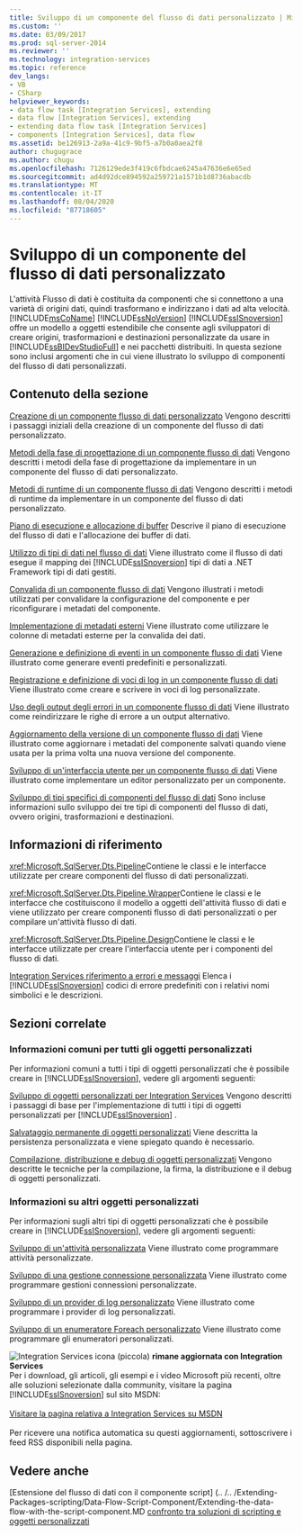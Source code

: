 ```yaml
---
title: Sviluppo di un componente del flusso di dati personalizzato | Microsoft Docs
ms.custom: ''
ms.date: 03/09/2017
ms.prod: sql-server-2014
ms.reviewer: ''
ms.technology: integration-services
ms.topic: reference
dev_langs:
- VB
- CSharp
helpviewer_keywords:
- data flow task [Integration Services], extending
- data flow [Integration Services], extending
- extending data flow task [Integration Services]
- components [Integration Services], data flow
ms.assetid: be126913-2a9a-41c9-9bf5-a7b0a0aea2f8
author: chugugrace
ms.author: chugu
ms.openlocfilehash: 7126129ede3f419c6fbdcae6245a47636e6e65ed
ms.sourcegitcommit: ad4d92dce894592a259721a1571b1d8736abacdb
ms.translationtype: MT
ms.contentlocale: it-IT
ms.lasthandoff: 08/04/2020
ms.locfileid: "87718605"
---
```

# <a name="developing-a-custom-data-flow-component"></a>Sviluppo di un componente del flusso di dati personalizzato
  L'attività Flusso di dati è costituita da componenti che si connettono a una varietà di origini dati, quindi trasformano e indirizzano i dati ad alta velocità. [!INCLUDE[msCoName](../../../includes/msconame-md.md)] [!INCLUDE[ssNoVersion](../../../includes/ssnoversion-md.md)] [!INCLUDE[ssISnoversion](../../../includes/ssisnoversion-md.md)] offre un modello a oggetti estendibile che consente agli sviluppatori di creare origini, trasformazioni e destinazioni personalizzate da usare in [!INCLUDE[ssBIDevStudioFull](../../../includes/ssbidevstudiofull-md.md)] e nei pacchetti distribuiti. In questa sezione sono inclusi argomenti che in cui viene illustrato lo sviluppo di componenti del flusso di dati personalizzati.

## <a name="in-this-section"></a>Contenuto della sezione
 [Creazione di un componente flusso di dati personalizzato](creating-a-custom-data-flow-component.md) Vengono descritti i passaggi iniziali della creazione di un componente del flusso di dati personalizzato.

 [Metodi della fase di progettazione di un componente flusso di dati](design-time-methods-of-a-data-flow-component.md) Vengono descritti i metodi della fase di progettazione da implementare in un componente del flusso di dati personalizzato.

 [Metodi di runtime di un componente flusso di dati](run-time-methods-of-a-data-flow-component.md) Vengono descritti i metodi di runtime da implementare in un componente del flusso di dati personalizzato.

 [Piano di esecuzione e allocazione di buffer](execution-plan-and-buffer-allocation.md) Descrive il piano di esecuzione del flusso di dati e l'allocazione dei buffer di dati.

 [Utilizzo di tipi di dati nel flusso di dati](working-with-data-types-in-the-data-flow.md) Viene illustrato come il flusso di dati esegue il mapping dei [!INCLUDE[ssISnoversion](../../../includes/ssisnoversion-md.md)] tipi di dati a .NET Framework tipi di dati gestiti.

 [Convalida di un componente flusso di dati](validating-a-data-flow-component.md) Vengono illustrati i metodi utilizzati per convalidare la configurazione del componente e per riconfigurare i metadati del componente.

 [Implementazione di metadati esterni](implementing-external-metadata.md) Viene illustrato come utilizzare le colonne di metadati esterne per la convalida dei dati.

 [Generazione e definizione di eventi in un componente flusso di dati](raising-and-defining-events-in-a-data-flow-component.md) Viene illustrato come generare eventi predefiniti e personalizzati.

 [Registrazione e definizione di voci di log in un componente flusso di dati](logging-and-defining-log-entries-in-a-data-flow-component.md) Viene illustrato come creare e scrivere in voci di log personalizzate.

 [Uso degli output degli errori in un componente flusso di dati](using-error-outputs-in-a-data-flow-component.md) Viene illustrato come reindirizzare le righe di errore a un output alternativo.

 [Aggiornamento della versione di un componente flusso di dati](upgrading-the-version-of-a-data-flow-component.md) Viene illustrato come aggiornare i metadati del componente salvati quando viene usata per la prima volta una nuova versione del componente.

 [Sviluppo di un'interfaccia utente per un componente flusso di dati](developing-a-user-interface-for-a-data-flow-component.md) Viene illustrato come implementare un editor personalizzato per un componente.

 [Sviluppo di tipi specifici di componenti del flusso di dati](../../extending-packages-custom-objects-data-flow-types/developing-specific-types-of-data-flow-components.md) Sono incluse informazioni sullo sviluppo dei tre tipi di componenti del flusso di dati, ovvero origini, trasformazioni e destinazioni.

## <a name="reference"></a>Informazioni di riferimento
 <xref:Microsoft.SqlServer.Dts.Pipeline>Contiene le classi e le interfacce utilizzate per creare componenti del flusso di dati personalizzati.

 <xref:Microsoft.SqlServer.Dts.Pipeline.Wrapper>Contiene le classi e le interfacce che costituiscono il modello a oggetti dell'attività flusso di dati e viene utilizzato per creare componenti flusso di dati personalizzati o per compilare un'attività flusso di dati.

 <xref:Microsoft.SqlServer.Dts.Pipeline.Design>Contiene le classi e le interfacce utilizzate per creare l'interfaccia utente per i componenti del flusso di dati.

 [Integration Services riferimento a errori e messaggi](../../integration-services-error-and-message-reference.md) Elenca i [!INCLUDE[ssISnoversion](../../../includes/ssisnoversion-md.md)] codici di errore predefiniti con i relativi nomi simbolici e le descrizioni.

## <a name="related-sections"></a>Sezioni correlate

### <a name="information-common-to-all-custom-objects"></a>Informazioni comuni per tutti gli oggetti personalizzati
 Per informazioni comuni a tutti i tipi di oggetti personalizzati che è possibile creare in [!INCLUDE[ssISnoversion](../../../includes/ssisnoversion-md.md)], vedere gli argomenti seguenti:

 [Sviluppo di oggetti personalizzati per Integration Services](../../extending-packages-custom-objects/developing-custom-objects-for-integration-services.md) Vengono descritti i passaggi di base per l'implementazione di tutti i tipi di oggetti personalizzati per [!INCLUDE[ssISnoversion](../../../includes/ssisnoversion-md.md)] .

 [Salvataggio permanente di oggetti personalizzati](../../extending-packages-custom-objects/persisting-custom-objects.md) Viene descritta la persistenza personalizzata e viene spiegato quando è necessario.

 [Compilazione, distribuzione e debug di oggetti personalizzati](../../extending-packages-custom-objects/building-deploying-and-debugging-custom-objects.md) Vengono descritte le tecniche per la compilazione, la firma, la distribuzione e il debug di oggetti personalizzati.

### <a name="information-about-other-custom-objects"></a>Informazioni su altri oggetti personalizzati
 Per informazioni sugli altri tipi di oggetti personalizzati che è possibile creare in [!INCLUDE[ssISnoversion](../../../includes/ssisnoversion-md.md)], vedere gli argomenti seguenti:

 [Sviluppo di un'attività personalizzata](../../extending-packages-custom-objects/task/developing-a-custom-task.md) Viene illustrato come programmare attività personalizzate.

 [Sviluppo di una gestione connessione personalizzata](../../extending-packages-custom-objects/connection-manager/developing-a-custom-connection-manager.md) Viene illustrato come programmare gestioni connessioni personalizzate.

 [Sviluppo di un provider di log personalizzato](../../extending-packages-custom-objects/log-provider/developing-a-custom-log-provider.md) Viene illustrato come programmare i provider di log personalizzati.

 [Sviluppo di un enumeratore Foreach personalizzato](../../extending-packages-custom-objects/foreach-enumerator/developing-a-custom-foreach-enumerator.md) Viene illustrato come programmare gli enumeratori personalizzati.

![Integration Services icona (piccola)](../../media/dts-16.gif "Icona di Integration Services (piccola)")  **rimane aggiornata con Integration Services**<br /> Per i download, gli articoli, gli esempi e i video Microsoft più recenti, oltre alle soluzioni selezionate dalla community, visitare la pagina [!INCLUDE[ssISnoversion](../../../includes/ssisnoversion-md.md)] sul sito MSDN:<br /><br /> [Visitare la pagina relativa a Integration Services su MSDN](https://go.microsoft.com/fwlink/?LinkId=136655)<br /><br /> Per ricevere una notifica automatica su questi aggiornamenti, sottoscrivere i feed RSS disponibili nella pagina.

## <a name="see-also"></a>Vedere anche
 [Estensione del flusso di dati con il componente script] (.. /.. /Extending-Packages-scripting/Data-Flow-Script-Component/Extending-the-data-flow-with-the-script-component.MD [confronto tra soluzioni di scripting e oggetti personalizzati](../../extending-packages-scripting/comparing-scripting-solutions-and-custom-objects.md)



